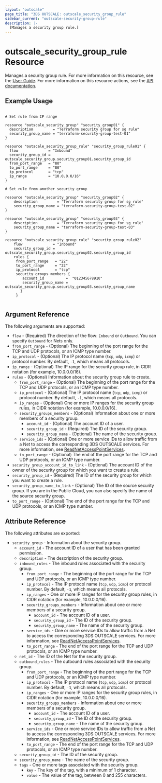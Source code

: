 ```yaml
---
layout: "outscale"
page_title: "3DS OUTSCALE: outscale_security_group_rule"
sidebar_current: "outscale-security-group-rule"
description: |-
  [Manages a security group rule.]
---
```


# outscale_security_group_rule Resource

Manages a security group rule.
For more information on this resource, see the [User Guide](https://wiki.outscale.net/display/EN/About+Security+Group+Rules).
For more information on this resource actions, see the [API documentation](https://docs.outscale.com/api#3ds-outscale-api-securitygrouprule).

## Example Usage

```hcl

# Set rule from IP range

resource "outscale_security_group" "security_group01" {
  description         = "Terraform security group for sg rule"
  security_group_name = "terraform-security-group-test-01"
}

resource "outscale_security_group_rule" "security_group_rule01" {
  flow              = "Inbound"
  security_group_id = outscale_security_group.security_group01.security_group_id
  from_port_range   = "80"
  to_port_range     = "80"
  ip_protocol       = "tcp"
  ip_range          = "10.0.0.0/16"
}

# Set rule from another security group

resource "outscale_security_group" "security_group02" {
    description         = "Terraform security group for sg rule"
    security_group_name = "terraform-security-group-test-02"
}

resource "outscale_security_group" "security_group03" {
    description         = "Terraform security group for sg rule"
    security_group_name = "terraform-security-group-test-03"
}

resource "outscale_security_group_rule" "security_group_rule02" 
    flow              = "Inbound"
    security_group_id = outscale_security_group.security_group02.security_group_id
    rules {
     from_port_range   = "22"
     to_port_range     = "22"
     ip_protocol       = "tcp"
     security_groups_members {
        account_id          =  "012345678910"
        security_group_name = outscale_security_group.security_group03.security_group_name
       }
     }


```

## Argument Reference

The following arguments are supported:

* `flow` - (Required) The direction of the flow: `Inbound` or `Outbound`. You can specify `Outbound` for Nets only.
* `from_port_range` - (Optional) The beginning of the port range for the TCP and UDP protocols, or an ICMP type number.
* `ip_protocol` - (Optional) The IP protocol name (`tcp`, `udp`, `icmp`) or protocol number. By default, `-1`, which means all protocols.
* `ip_range` - (Optional) The IP range for the security group rule, in CIDR notation (for example, 10.0.0.0/16).
* `rules` - (Optional) Information about the security group rule to create.
  * `from_port_range` - (Optional) The beginning of the port range for the TCP and UDP protocols, or an ICMP type number.
  * `ip_protocol` - (Optional) The IP protocol name (`tcp`, `udp`, `icmp`) or protocol number. By default, `-1`, which means all protocols.
  * `ip_ranges` - (Optional) One or more IP ranges for the security group rules, in CIDR notation (for example, 10.0.0.0/16).
  * `security_groups_members` - (Optional) Information about one or more members of a security group.
     * `account_id` - (Optional) The account ID of a user.
     * `security_group_id` - (Required) The ID of the security group.
     * `security_group_name` - (Optional) The name of the security group.
  * `service_ids` - (Optional) One or more service IDs to allow traffic from a Net to access the corresponding 3DS OUTSCALE services. For more information, see [ReadNetAccessPointServices](https://docs.outscale.com/api#readnetaccesspointservices).
  * `to_port_range` - (Optional) The end of the port range for the TCP and UDP protocols, or an ICMP type number.
* `security_group_account_id_to_link` - (Optional) The account ID of the owner of the security group for which you want to create a rule.
* `security_group_id` - (Required) The ID of the security group for which you want to create a rule.
* `security_group_name_to_link` - (Optional) The ID of the source security group. If you are in the Public Cloud, you can also specify the name of the source security group.
* `to_port_range` - (Optional) The end of the port range for the TCP and UDP protocols, or an ICMP type number.

## Attribute Reference

The following attributes are exported:

* `security_group` - Information about the security group.
  * `account_id` - The account ID of a user that has been granted permission.
  * `description` - The description of the security group.
  * `inbound_rules` - The inbound rules associated with the security group.
     * `from_port_range` - The beginning of the port range for the TCP and UDP protocols, or an ICMP type number.
     * `ip_protocol` - The IP protocol name (`tcp`, `udp`, `icmp`) or protocol number. By default, `-1`, which means all protocols.
     * `ip_ranges` - One or more IP ranges for the security group rules, in CIDR notation (for example, 10.0.0.0/16).
     * `security_groups_members` - Information about one or more members of a security group.
         * `account_id` - The account ID of a user.
         * `security_group_id` - The ID of the security group.
         * `security_group_name` - The name of the security group.
     * `service_ids` - One or more service IDs to allow traffic from a Net to access the corresponding 3DS OUTSCALE services. For more information, see [ReadNetAccessPointServices](https://docs.outscale.com/api#readnetaccesspointservices).
     * `to_port_range` - The end of the port range for the TCP and UDP protocols, or an ICMP type number.
  * `net_id` - The ID of the Net for the security group.
  * `outbound_rules` - The outbound rules associated with the security group.
     * `from_port_range` - The beginning of the port range for the TCP and UDP protocols, or an ICMP type number.
     * `ip_protocol` - The IP protocol name (`tcp`, `udp`, `icmp`) or protocol number. By default, `-1`, which means all protocols.
     * `ip_ranges` - One or more IP ranges for the security group rules, in CIDR notation (for example, 10.0.0.0/16).
     * `security_groups_members` - Information about one or more members of a security group.
         * `account_id` - The account ID of a user.
         * `security_group_id` - The ID of the security group.
         * `security_group_name` - The name of the security group.
     * `service_ids` - One or more service IDs to allow traffic from a Net to access the corresponding 3DS OUTSCALE services. For more information, see [ReadNetAccessPointServices](https://docs.outscale.com/api#readnetaccesspointservices).
     * `to_port_range` - The end of the port range for the TCP and UDP protocols, or an ICMP type number.
  * `security_group_id` - The ID of the security group.
  * `security_group_name` - The name of the security group.
  * `tags` - One or more tags associated with the security group.
     * `key` - The key of the tag, with a minimum of 1 character.
     * `value` - The value of the tag, between 0 and 255 characters.
